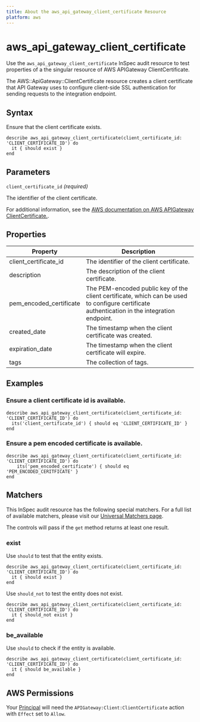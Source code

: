 ```yaml
---
title: About the aws_api_gateway_client_certificate Resource
platform: aws
---
```


# aws_api_gateway_client_certificate

Use the `aws_api_gateway_client_certificate` InSpec audit resource to test properties of a the singular resource of AWS APIGateway ClientCertificate.

The AWS::ApiGateway::ClientCertificate resource creates a client certificate that API Gateway uses to configure client-side SSL authentication for sending requests to the integration endpoint.

## Syntax

Ensure that the client certificate exists.

    describe aws_api_gateway_client_certificate(client_certificate_id: 'CLIENT_CERTIFICATE_ID') do
      it { should exist }
    end

## Parameters

`client_certificate_id` _(required)_

The identifier of the client certificate.

For additional information, see the [AWS documentation on AWS APIGateway ClientCertificate.](https://docs.aws.amazon.com/AWSCloudFormation/latest/UserGuide/aws-resource-apigateway-clientcertificate.html).

## Properties

| Property | Description |
| --- | --- |
| client_certificate_id | The identifier of the client certificate. |
| description | The description of the client certificate. |
| pem_encoded_certificate | The PEM-encoded public key of the client certificate, which can be used to configure certificate authentication in the integration endpoint. |
| created_date | The timestamp when the client certificate was created. |
| expiration_date | The timestamp when the client certificate will expire. |
| tags | The collection of tags. |

## Examples

### Ensure a client certificate id is available.
    describe aws_api_gateway_client_certificate(client_certificate_id: 'CLIENT_CERTIFICATE_ID') do
      its('client_certificate_id') { should eq 'CLIENT_CERTIFICATE_ID' }
    end

### Ensure a pem encoded certificate is available.
    describe aws_api_gateway_client_certificate(client_certificate_id: 'CLIENT_CERTIFICATE_ID') do
        its('pem_encoded_certificate') { should eq 'PEM_ENCODED_CERITFICATE' }
    end

## Matchers

This InSpec audit resource has the following special matchers. For a full list of available matchers, please visit our [Universal Matchers page](https://www.inspec.io/docs/reference/matchers/).

The controls will pass if the `get` method returns at least one result.

### exist

Use `should` to test that the entity exists.

    describe aws_api_gateway_client_certificate(client_certificate_id: 'CLIENT_CERTIFICATE_ID') do
      it { should exist }
    end

Use `should_not` to test the entity does not exist.

    describe aws_api_gateway_client_certificate(client_certificate_id: 'CLIENT_CERTIFICATE_ID') do
      it { should_not exist }
    end

### be_available

Use `should` to check if the entity is available.

    describe aws_api_gateway_client_certificate(client_certificate_id: 'CLIENT_CERTIFICATE_ID') do
      it { should be_available }
    end

## AWS Permissions

Your [Principal](https://docs.aws.amazon.com/IAM/latest/UserGuide/intro-structure.html#intro-structure-principal) will need the `APIGateway:Client:ClientCertificate` action with `Effect` set to `Allow`.